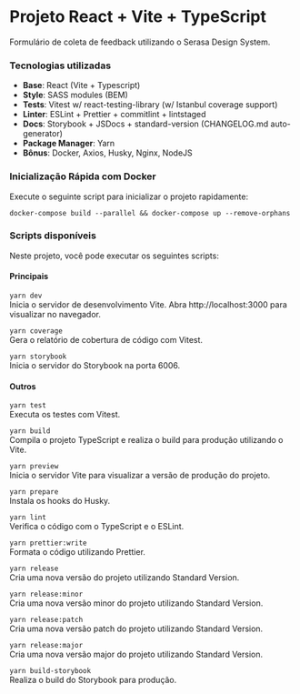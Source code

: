 # Projeto React + Vite + TypeScript

Formulário de coleta de feedback utilizando o Serasa Design System.

### Tecnologias utilizadas

- **Base**: React (Vite + Typescript)
- **Style**: SASS modules (BEM)
- **Tests**: Vitest w/ react-testing-library (w/ Istanbul coverage support)
- **Linter**: ESLint + Prettier + commitlint + lintstaged
- **Docs**: Storybook + JSDocs + standard-version (CHANGELOG.md auto-generator)
- **Package Manager**: Yarn
- **Bônus**: Docker, Axios, Husky, Nginx, NodeJS

### Inicialização Rápida com Docker

Execute o seguinte script para inicializar o projeto rapidamente:

```
docker-compose build --parallel && docker-compose up --remove-orphans
```

### Scripts disponíveis

Neste projeto, você pode executar os seguintes scripts:

#### Principais

`yarn dev`\
Inicia o servidor de desenvolvimento Vite. Abra http://localhost:3000 para visualizar no navegador.

`yarn coverage`\
Gera o relatório de cobertura de código com Vitest.

`yarn storybook`\
Inicia o servidor do Storybook na porta 6006.

#### Outros

`yarn test`\
Executa os testes com Vitest.

`yarn build`\
Compila o projeto TypeScript e realiza o build para produção utilizando o Vite.

`yarn preview`\
Inicia o servidor Vite para visualizar a versão de produção do projeto.

`yarn prepare`\
Instala os hooks do Husky.

`yarn lint`\
Verifica o código com o TypeScript e o ESLint.

`yarn prettier:write`\
Formata o código utilizando Prettier.

`yarn release`\
Cria uma nova versão do projeto utilizando Standard Version.

`yarn release:minor`\
Cria uma nova versão minor do projeto utilizando Standard Version.

`yarn release:patch`\
Cria uma nova versão patch do projeto utilizando Standard Version.

`yarn release:major`\
Cria uma nova versão major do projeto utilizando Standard Version.

`yarn build-storybook`\
Realiza o build do Storybook para produção.
